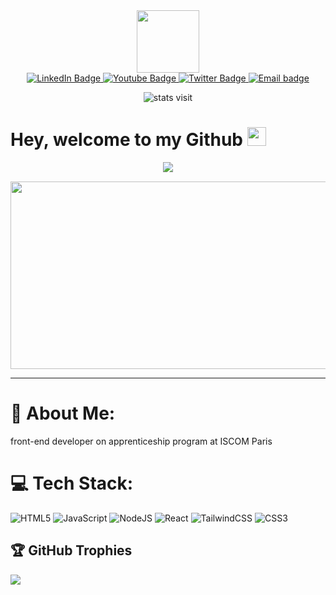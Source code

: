
<div id="header" align="center">
  <img src="https://media.giphy.com/media/M9gbBd9nbDrOTu1Mqx/giphy.gif" width="100"/>
</div>
<div  align="center" id="badges">
  <a href="https://www.linkedin.com/in/adel-loukal-257541221/">
    <img src="https://img.shields.io/badge/LinkedIn-blue?style=for-the-badge&logo=linkedin&logoColor=white" alt="LinkedIn Badge"/>
  </a>
  <a href="https://www.youtube.com/@adelloukal6626">
    <img src="https://img.shields.io/badge/YouTube-red?style=for-the-badge&logo=youtube&logoColor=white" alt="Youtube Badge"/>
  </a>
  <a href="https://twitter.com/dedel_75">
    <img src="https://img.shields.io/badge/Twitter-blue?style=for-the-badge&logo=twitter&logoColor=white" alt="Twitter Badge"/>
  </a>
  <a href="mailto:adelloukal2@gmail.com" alt="Email Link">
    <img alt="Email badge" src="https://img.shields.io/static/v1?message=Contact Me&label=&logo=gmail&logoColor=FFFFFF&style=for-the-badge&color=black">
  </a>
</div>
<p  align="center">
<img  src="https://komarev.com/ghpvc/?username=adellkl&style=flat-square&color=blue" alt="stats visit"/>
</p>
<h1>
  Hey, welcome to my Github
  <img src="https://media.giphy.com/media/hvRJCLFzcasrR4ia7z/giphy.gif" width="30px"/>
</h1>
<p style="margin: 15px;" align="center">
    <img src="https://readme-typing-svg.herokuapp.com?duration=2000&color=EBD41B&center=true&vCenter=true&lines=Developer+frontend;Sport+addict;Student">
</p>

<div align="center">
  <img src="https://media.tenor.com/ang0VzOwbdAAAAAC/the-matrix-reloaded-matrix.gif" width="600" height="300"/>
</div>

---
# 💫 About Me:
front-end developer on apprenticeship program at ISCOM Paris 

# 💻 Tech Stack:
![HTML5](https://img.shields.io/badge/html5-%23E34F26.svg?style=for-the-badge&logo=html5&logoColor=white) ![JavaScript](https://img.shields.io/badge/javascript-%23323330.svg?style=for-the-badge&logo=javascript&logoColor=%23F7DF1E) ![NodeJS](https://img.shields.io/badge/node.js-6DA55F?style=for-the-badge&logo=node.js&logoColor=white) ![React](https://img.shields.io/badge/react-%2320232a.svg?style=for-the-badge&logo=react&logoColor=%2361DAFB) ![TailwindCSS](https://img.shields.io/badge/tailwindcss-%2338B2AC.svg?style=for-the-badge&logo=tailwind-css&logoColor=white) ![CSS3](https://img.shields.io/badge/css3-%231572B6.svg?style=for-the-badge&logo=css3&logoColor=white)


## 🏆 GitHub Trophies
![](https://github-profile-trophy.vercel.app/?username=adellkl&theme=onedark&no-frame=false&no-bg=false&margin-w=4)



<!-- Proudly created with GPRM ( https://gprm.itsvg.in ) -->


